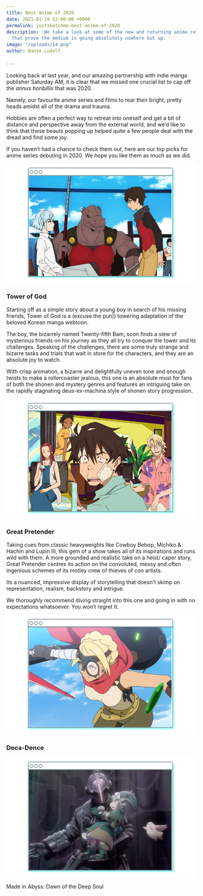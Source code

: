 ```yaml
---
title: Best Anime of 2020
date: 2021-01-19 22:00:00 +0000
permalink: justsketchme-best-anime-of-2020
description: 'We take a look at some of the new and returning anime released in 2020
  that prove the medium is going absolutely nowhere but up. '
image: "/uploads/14.png"
author: Dante Ludolf

---
```

Looking back at last year, and our amazing partnership with indie manga publisher Saturday AM, it is clear that we missed one crucial list to cap off the _annus horibillis_ that was 2020.

Namely, our favourite anime series and films to rear their bright, pretty heads amidst all of the drama and trauma.

Hobbies are often a perfect way to retreat into oneself and get a bit of distance and perspective away from the external world, and we’d like to think that these beauts popping up helped quite a few people deal with the dread and find some joy.

If you haven’t had a chance to check them out, here are our top picks for anime series debuting in 2020. We hope you like them as much as we did.

![](/uploads/12-1.png)

### Tower of God

Starting off as a simple story about a young boy in search of his missing friends, Tower of God is a (excuse the pun|) towering adaptation of the beloved Korean manga webtoon.

The boy, the bizarrely named Twenty-fifth Bam, soon finds a slew of mysterious friends on his journey as they all try to conquer the tower and its challenges. Speaking of the challenges, there are some truly strange and bizarre tasks and trials that wait in store for the characters, and they are an absolute joy to watch.

With crisp animation, a bizarre and delightfully uneven tone and enough twists to make a rollercoaster jealous, this one is an absolute must for fans of both the shonen and mystery genres and features an intriguing take on the rapidly stagnating deus-ex-machina style of shonen story progression.

![](/uploads/14.png)

### Great Pretender   

Taking cues from classic heavyweights like Cowboy Bebop, Michiko & Hachin and Lupin III, this gem of a show takes all of its inspirations and runs wild with them. A more grounded and realistic take on a heist/ caper story, Great Pretender centres its action on the convoluted, messy and often ingenious schemes of its motley crew of thieves of con artists.

Its a nuanced, impressive display of storytelling that doesn’t skimp on representation, realism, backstory and intrigue.

We thoroughly recommend diving straight into this one and going in with no expectations whatsoever. You won’t regret it.

![](/uploads/13-2.png)

### Deca-Dence

![](/uploads/11-1.png)

Made in Abyss: Dawn of the Deep Soul